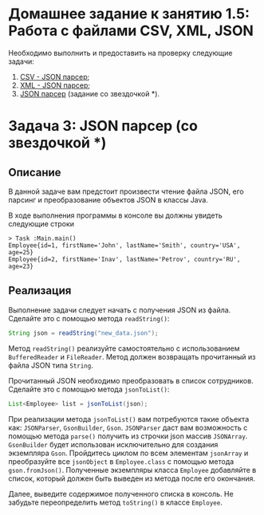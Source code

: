 # Домашнее задание к занятию 1.5: Работа с файлами CSV, XML, JSON

Необходимо выполнить и предоставить на проверку следующие задачи:

1. [CSV - JSON парсер](./task1/README.md);
2. [XML - JSON парсер](./task2/README.md);
3. [JSON парсер](./task3/README.md) (задание со звездочкой *).

# Задача 3: JSON парсер (со звездочкой *)

## Описание
В данной задаче вам предстоит произвести чтение файла JSON, его парсинг и преобразование объектов JSON в классы Java.

В ходе выполнения программы в консоле вы должны увидеть следующие строки
```
> Task :Main.main()
Employee{id=1, firstName='John', lastName='Smith', country='USA', age=25}
Employee{id=2, firstName='Inav', lastName='Petrov', country='RU', age=23}
```

## Реализация
Выполнение задачи следует начать с получения JSON из файла. Сделайте это с помощью метода `readString()`:
```java
String json = readString("new_data.json");
```
Метод `readString()` реализуйте самостоятельно с использованием `BufferedReader` и `FileReader`. Метод должен возвращать прочитанный из файла JSON типа `String`.

Прочитанный JSON необходимо преобразовать в список сотрудников. Сделайте это с помощью метода `jsonToList()`:
```java
List<Employee> list = jsonToList(json);
```
При реализации метода `jsonToList()` вам потребуются такие объекта как: `JSONParser`, `GsonBuilder`, `Gson`. `JSONParser` даст вам возможность с помощью метода `parse()` получить из строчки json массив `JSONArray`. `GsonBuilder` будет использован исключительно для создания экземпляра `Gson`. Пройдитесь циклом по всем элементам `jsonArray` и преобразуйте все `jsonObject` в `Employee.class` с помощью метода `gson.fromJson()`. Полученные экземпляры класса `Employee` добавляйте в список, который должен быть выведен из метода после его окончания.

Далее, выведите содержимое полученного списка в консоль. Не забудьте переопределить метод `toString()` в классе `Employee`.
